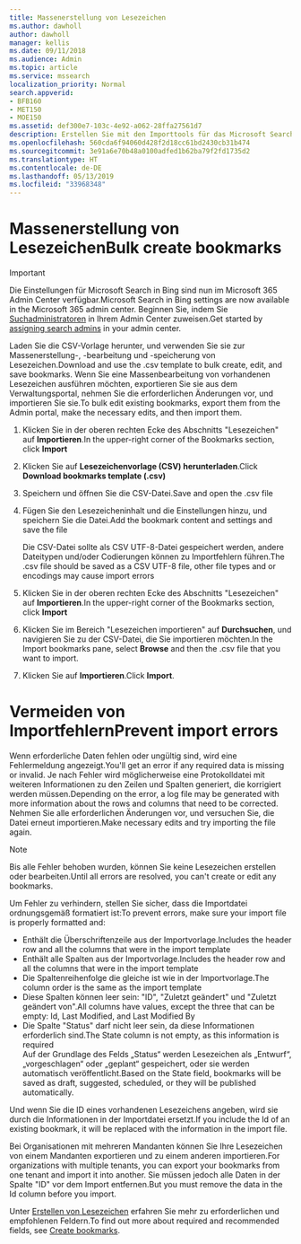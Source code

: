 ```yaml
---
title: Massenerstellung von Lesezeichen
ms.author: dawholl
author: dawholl
manager: kellis
ms.date: 09/11/2018
ms.audience: Admin
ms.topic: article
ms.service: mssearch
localization_priority: Normal
search.appverid:
- BFB160
- MET150
- MOE150
ms.assetid: def300e7-103c-4e92-a062-28ffa27561d7
description: Erstellen Sie mit den Importtools für das Microsoft Search-Verwaltungsportal sehr viele Lesezeichen gleichzeitig.
ms.openlocfilehash: 560cda6f94060d428f2d18cc61bd2430cb31b474
ms.sourcegitcommit: 3e91a6e70b48a0100adfed1b62ba79f2fd1735d2
ms.translationtype: HT
ms.contentlocale: de-DE
ms.lasthandoff: 05/13/2019
ms.locfileid: "33968348"
---
```

# <a name="bulk-create-bookmarks"></a><span data-ttu-id="778f4-103">Massenerstellung von Lesezeichen</span><span class="sxs-lookup"><span data-stu-id="778f4-103">Bulk create bookmarks</span></span>

> [!IMPORTANT]
> <span data-ttu-id="778f4-104">Die Einstellungen für Microsoft Search in Bing sind nun im Microsoft 365 Admin Center verfügbar.</span><span class="sxs-lookup"><span data-stu-id="778f4-104">Microsoft Search in Bing settings are now available in the Microsoft 365 admin center.</span></span> <span data-ttu-id="778f4-105">Beginnen Sie, indem Sie [Suchadministratoren](https://docs.microsoft.com/de-DE/microsoftsearch/setup-microsoft-search#step-2-assign-search-admin-and-search-editor) in Ihrem Admin Center zuweisen.</span><span class="sxs-lookup"><span data-stu-id="778f4-105">Get started by [assigning search admins](https://docs.microsoft.com/en-us/microsoftsearch/setup-microsoft-search#step-2-assign-search-admin-and-search-editor) in your admin center.</span></span>
    
<span data-ttu-id="778f4-106">Laden Sie die CSV-Vorlage herunter, und verwenden Sie sie zur Massenerstellung-, -bearbeitung und -speicherung von Lesezeichen.</span><span class="sxs-lookup"><span data-stu-id="778f4-106">Download and use the .csv template to bulk create, edit, and save bookmarks.</span></span> <span data-ttu-id="778f4-107">Wenn Sie eine Massenbearbeitung von vorhandenen Lesezeichen ausführen möchten, exportieren Sie sie aus dem Verwaltungsportal, nehmen Sie die erforderlichen Änderungen vor, und importieren Sie sie.</span><span class="sxs-lookup"><span data-stu-id="778f4-107">To bulk edit existing bookmarks, export them from the Admin portal, make the necessary edits, and then import them.</span></span>
  
1. <span data-ttu-id="778f4-108">Klicken Sie in der oberen rechten Ecke des Abschnitts "Lesezeichen" auf **Importieren**.</span><span class="sxs-lookup"><span data-stu-id="778f4-108">In the upper-right corner of the Bookmarks section, click **Import**</span></span>
    
2. <span data-ttu-id="778f4-109">Klicken Sie auf **Lesezeichenvorlage (CSV) herunterladen**.</span><span class="sxs-lookup"><span data-stu-id="778f4-109">Click **Download bookmarks template (.csv)**</span></span>
    
3. <span data-ttu-id="778f4-110">Speichern und öffnen Sie die CSV-Datei.</span><span class="sxs-lookup"><span data-stu-id="778f4-110">Save and open the .csv file</span></span>
    
4. <span data-ttu-id="778f4-111">Fügen Sie den Lesezeicheninhalt und die Einstellungen hinzu, und speichern Sie die Datei.</span><span class="sxs-lookup"><span data-stu-id="778f4-111">Add the bookmark content and settings and save the file</span></span>

    <span data-ttu-id="778f4-112">Die CSV-Datei sollte als CSV UTF-8-Datei gespeichert werden, andere Dateitypen und/oder Codierungen können zu Importfehlern führen.</span><span class="sxs-lookup"><span data-stu-id="778f4-112">The .csv file should be saved as a CSV UTF-8 file, other file types and or encodings may cause import errors</span></span>
    
5. <span data-ttu-id="778f4-113">Klicken Sie in der oberen rechten Ecke des Abschnitts "Lesezeichen" auf **Importieren**.</span><span class="sxs-lookup"><span data-stu-id="778f4-113">In the upper-right corner of the Bookmarks section, click **Import**</span></span>
    
6. <span data-ttu-id="778f4-114">Klicken Sie im Bereich "Lesezeichen importieren" auf **Durchsuchen**, und navigieren Sie zu der CSV-Datei, die Sie importieren möchten.</span><span class="sxs-lookup"><span data-stu-id="778f4-114">In the Import bookmarks pane, select **Browse** and then the .csv file that you want to import.</span></span> 
    
7. <span data-ttu-id="778f4-115">Klicken Sie auf **Importieren**.</span><span class="sxs-lookup"><span data-stu-id="778f4-115">Click **Import**.</span></span>

# <a name="prevent-import-errors"></a><span data-ttu-id="778f4-116">Vermeiden von Importfehlern</span><span class="sxs-lookup"><span data-stu-id="778f4-116">Prevent import errors</span></span>      
<span data-ttu-id="778f4-117">Wenn erforderliche Daten fehlen oder ungültig sind, wird eine Fehlermeldung angezeigt.</span><span class="sxs-lookup"><span data-stu-id="778f4-117">You'll get an error if any required data is missing or invalid.</span></span> <span data-ttu-id="778f4-118">Je nach Fehler wird möglicherweise eine Protokolldatei mit weiteren Informationen zu den Zeilen und Spalten generiert, die korrigiert werden müssen.</span><span class="sxs-lookup"><span data-stu-id="778f4-118">Depending on the error, a log file may be generated with more information about the rows and columns that need to be corrected.</span></span> <span data-ttu-id="778f4-119">Nehmen Sie alle erforderlichen Änderungen vor, und versuchen Sie, die Datei erneut importieren.</span><span class="sxs-lookup"><span data-stu-id="778f4-119">Make necessary edits and try importing the file again.</span></span>

> [!NOTE]
> <span data-ttu-id="778f4-120">Bis alle Fehler behoben wurden, können Sie keine Lesezeichen erstellen oder bearbeiten.</span><span class="sxs-lookup"><span data-stu-id="778f4-120">Until all errors are resolved, you can't create or edit any bookmarks.</span></span> 

<span data-ttu-id="778f4-121">Um Fehler zu verhindern, stellen Sie sicher, dass die Importdatei ordnungsgemäß formatiert ist:</span><span class="sxs-lookup"><span data-stu-id="778f4-121">To prevent errors, make sure your import file is properly formatted and:</span></span>
- <span data-ttu-id="778f4-122">Enthält die Überschriftenzeile aus der Importvorlage.</span><span class="sxs-lookup"><span data-stu-id="778f4-122">Includes the header row and all the columns that were in the import template</span></span>
- <span data-ttu-id="778f4-123">Enthält alle Spalten aus der Importvorlage.</span><span class="sxs-lookup"><span data-stu-id="778f4-123">Includes the header row and all the columns that were in the import template</span></span>
- <span data-ttu-id="778f4-124">Die Spaltenreihenfolge die gleiche ist wie in der Importvorlage.</span><span class="sxs-lookup"><span data-stu-id="778f4-124">The column order is the same as the import template</span></span>
- <span data-ttu-id="778f4-125">Diese Spalten können leer sein: "ID", "Zuletzt geändert" und "Zuletzt geändert von".</span><span class="sxs-lookup"><span data-stu-id="778f4-125">All columns have values, except the three that can be empty: Id, Last Modified, and Last Modified By</span></span>
- <span data-ttu-id="778f4-126">Die Spalte "Status" darf nicht leer sein, da diese Informationen erforderlich sind.</span><span class="sxs-lookup"><span data-stu-id="778f4-126">The State column is not empty, as this information is required</span></span>  
<span data-ttu-id="778f4-127">Auf der Grundlage des Felds „Status“ werden Lesezeichen als „Entwurf“, „vorgeschlagen“ oder „geplant“ gespeichert, oder sie werden automatisch veröffentlicht.</span><span class="sxs-lookup"><span data-stu-id="778f4-127">Based on the State field, bookmarks will be saved as draft, suggested, scheduled, or they will be published automatically.</span></span>

<span data-ttu-id="778f4-128">Und wenn Sie die ID eines vorhandenen Lesezeichens angeben, wird sie durch die Informationen in der Importdatei ersetzt.</span><span class="sxs-lookup"><span data-stu-id="778f4-128">If you include the Id of an existing bookmark, it will be replaced with the information in the import file.</span></span>

<span data-ttu-id="778f4-129">Bei Organisationen mit mehreren Mandanten können Sie Ihre Lesezeichen von einem Mandanten exportieren und zu einem anderen importieren.</span><span class="sxs-lookup"><span data-stu-id="778f4-129">For organizations with multiple tenants, you can export your bookmarks from one tenant and import it into another.</span></span> <span data-ttu-id="778f4-130">Sie müssen jedoch alle Daten in der Spalte "ID" vor dem Import entfernen.</span><span class="sxs-lookup"><span data-stu-id="778f4-130">But you must remove the data in the Id column before you import.</span></span>

<span data-ttu-id="778f4-131">Unter [Erstellen von Lesezeichen](create-bookmarks.md) erfahren Sie mehr zu erforderlichen und empfohlenen Feldern.</span><span class="sxs-lookup"><span data-stu-id="778f4-131">To find out more about required and recommended fields, see [Create bookmarks](create-bookmarks.md).</span></span>
